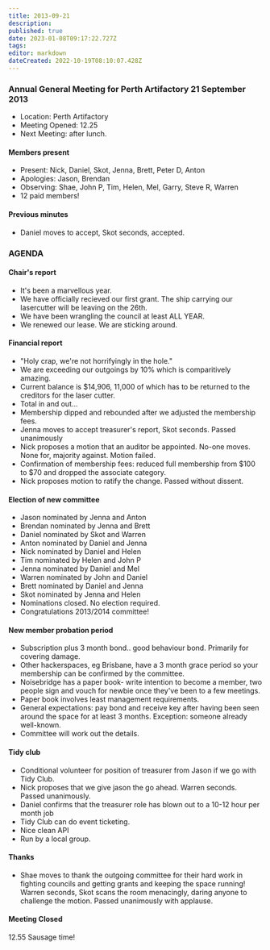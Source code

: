 ```yaml
---
title: 2013-09-21
description: 
published: true
date: 2023-01-08T09:17:22.727Z
tags: 
editor: markdown
dateCreated: 2022-10-19T08:10:07.428Z
---
```


### Annual General Meeting for Perth Artifactory 21 September 2013

-   Location: Perth Artifactory
-   Meeting Opened: 12.25
-   Next Meeting: after lunch.

#### Members present

-   Present: Nick, Daniel, Skot, Jenna, Brett, Peter D, Anton
-   Apologies: Jason, Brendan
-   Observing: Shae, John P, Tim, Helen, Mel, Garry, Steve R, Warren
-   12 paid members!

#### Previous minutes

-   Daniel moves to accept, Skot seconds, accepted.

### AGENDA

#### Chair's report

-   It's been a marvellous year.
-   We have officially recieved our first grant. The ship carrying our lasercutter will be leaving on the 26th.
-   We have been wrangling the council at least ALL YEAR.
-   We renewed our lease. We are sticking around.

#### Financial report

-   "Holy crap, we're not horrifyingly in the hole."
-   We are exceeding our outgoings by 10% which is comparitively amazing.
-   Current balance is \$14,906, 11,000 of which has to be returned to the creditors for the laser cutter.
-   Total in and out...
-   Membership dipped and rebounded after we adjusted the membership fees.
-   Jenna moves to accept treasurer's report, Skot seconds. Passed unanimously
-   Nick proposes a motion that an auditor be appointed. No-one moves. None for, majority against. Motion failed.
-   Confirmation of membership fees: reduced full membership from \$100 to \$70 and dropped the associate category.
-   Nick proposes motion to ratify the change. Passed without dissent.

#### Election of new committee

-   Jason nominated by Jenna and Anton
-   Brendan nominated by Jenna and Brett
-   Daniel nominated by Skot and Warren
-   Anton nominated by Daniel and Jenna
-   Nick nominated by Daniel and Helen
-   Tim nominated by Helen and John P
-   Jenna nominated by Daniel and Mel
-   Warren nominated by John and Daniel
-   Brett nominated by Daniel and Jenna
-   Skot nominated by Jenna and Helen
-   Nominations closed. No election required.
-   Congratulations 2013/2014 committee!

#### New member probation period

-   Subscription plus 3 month bond.. good behaviour bond. Primarily for covering damage.
-   Other hackerspaces, eg Brisbane, have a 3 month grace period so your membership can be confirmed by the committee.
-   Noisebridge has a paper book- write intention to become a member, two people sign and vouch for newbie once they've been to a few meetings.
-   Paper book involves least management requirements.
-   General expectations: pay bond and receive key after having been seen around the space for at least 3 months. Exception: someone already well-known.
-   Committee will work out the details.

#### Tidy club

-   Conditional volunteer for position of treasurer from Jason if we go with Tidy Club.
-   Nick proposes that we give jason the go ahead. Warren seconds. Passed unanimously.
-   Daniel confirms that the treasurer role has blown out to a 10-12 hour per month job
-   Tidy Club can do event ticketing.
-   Nice clean API
-   Run by a local group.

#### Thanks

-   Shae moves to thank the outgoing committee for their hard work in fighting councils and getting grants and keeping the space running! Warren seconds, Skot scans the room menacingly, daring anyone to challenge the motion. Passed unanimously with applause.

#### Meeting Closed

12.55 Sausage time!
